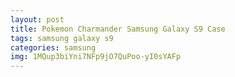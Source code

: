 ```yaml
---
layout: post
title: Pokemon Charmander Samsung Galaxy S9 Case
tags: samsung galaxy s9
categories: samsung
img: 1MQup3biYni7NFp9jO7QuPoo-yI0sYAFp
---
```

